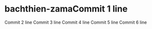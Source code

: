 # bachthien-zamaCommit 1 line
Commit 2 line
Commit 3 line
Commit 4 line
Commit 5 line
Commit 6 line
